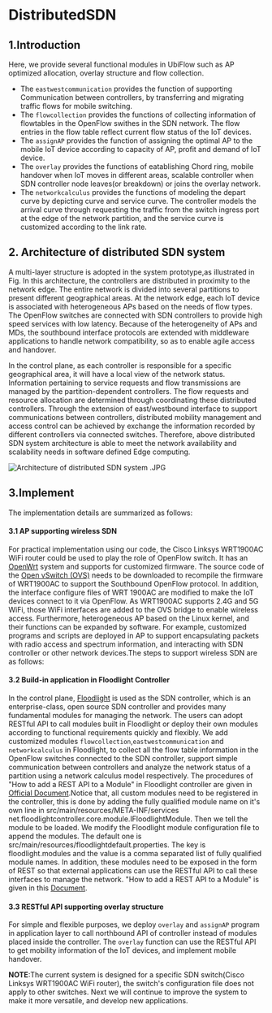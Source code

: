 # DistributedSDN

## 1.Introduction
Here, we provide several functional modules in UbiFlow such as AP optimized allocation, overlay structure and flow collection.

* The `eastwestcommunication` provides the function of supporting Communication between controllers, by transferring and migrating traffic flows for mobile switching.
* The `flowcollection` provides the functions of collecting information of flowtables in the OpenFlow swithes in the SDN network. The flow entries in the flow table reflect current flow status of the IoT devices.
* The `assignAP` provides the function of assigning the optimal AP to the mobile IoT device according to capacity of AP, profit and demand of IoT device.
* The `overlay` provides the functions of eatablishing Chord ring, mobile handover when IoT moves in different areas, scalable controller when SDN controller node leaves(or breakdown) or joins the overlay network.  
* The `networkcalculus` provides the functions of modeling the depart curve by depicting curve and service curve. The controller models the arrival curve through requesting the traffic from the switch ingress port at the edge of the network partition, and the service curve is customized according to the link rate. 

## 2. Architecture of distributed SDN system 
A multi-layer structure is adopted in the system prototype,as illustrated in Fig. In this architecture, the controllers are distributed in proximity to the network edge. The entire network is divided into several partitions to present different geographical areas. At the network edge, each IoT device is associated with heterogeneous APs based on the needs of flow types. The OpenFlow switches are connected with SDN controllers to provide high speed services with low latency. Because of the heterogeneity of APs and MDs, the southbound interface protocols are extended with middleware applications to handle network compatibility, so as to enable agile access and handover. 

In the control plane, as each controller is responsible for a specific geographical area, it will have a local view of the network status. Information pertaining to service requests and flow transmissions are managed by the partition-dependent controllers. The flow requests and resource allocation are determined through coordinating these distributed controllers. Through the extension of east/westbound interface to support communications between controllers, distributed mobility management and access control can be achieved by exchange the information recorded by different controllers via connected switches. Therefore, above distributed SDN system architecture is able to meet the network availability and scalability needs in software defined Edge computing.

![Architecture of distributed SDN system .JPG](https://upload-images.jianshu.io/upload_images/17928893-bc4dab313122b7f2.JPG?imageMogr2/auto-orient/strip%7CimageView2/2/w/500)

## 3.Implement
The implementation details are summarized as follows:

#### 3.1 AP supporting wireless SDN
For practical implementation using our code, the Cisco Linksys WRT1900AC WiFi router could be used to play the role of OpenFlow switch. It has an [OpenWrt](https://openwrt.org/docs/start) system and supports for customized firmware. The source code of the [Open vSwitch (OVS)](http://www.openvswitch.org/) needs to be downloaded to recompile the firmware of WRT1900AC to support the Southbound OpenFlow protocol. In addition, the interface configure files of WRT 1900AC are modified to make the IoT devices connect to it via OpenFlow. As WRT1900AC supports 2.4G and 5G WiFi, those WiFi interfaces are added to the OVS bridge to enable wireless access. Furthermore, heterogeneous AP based on the Linux kernel, and their functions can be expanded by software. For example, customized programs and scripts are deployed in AP to support encapsulating packets with radio access and spectrum information, and interacting with SDN controller or other network devices.The steps to support wireless SDN are as follows:

#### 3.2 Build-in application in Floodlight Controller 
In the control plane, [Floodlight](http://www.projectfloodlight.org/) is used as the SDN controller, which is an enterprise-class, open source SDN controller and provides many fundamental modules for managing the network. The users can adopt RESTful API to call modules built in Floodlight or deploy their own modules according to functional requirements quickly and flexibly. We add customized modules `flowcollection`,`eastwestcommunication` and `networkcalculus` in Floodlight, to collect all the flow table information in the OpenFlow switches connected to the SDN controller, support simple communication between controllers and analyze the network status of a partition using a network calculus model respectively. The procedures of "How to add a REST API to a Module" in Floodlight controller are given in [Official Document](https://floodlight.atlassian.net/wiki/spaces/floodlightcontroller/pages/15040589/How+to+add+a+REST+API+to+a+Module).Notice that, all custom modules need to be registered in the controller, this is done by adding the fully qualified module name on it's own line in src/main/resources/META-INF/services net.floodlightcontroller.core.module.IFloodlightModule. Then we tell the module to be loaded. We modify the Floodlight module configuration file to append the modules. The default one is src/main/resources/floodlightdefault.properties. The key is floodlight.modules and the value is a comma separated list of fully qualified module names. In addition, these modules need to be exposed in the form of REST so that external applications can use the RESTful API to call these interfaces to manage the network. "How to add a REST API to a Module" is given in this [Document](https://floodlight.atlassian.net/wiki/spaces/floodlightcontroller/pages/15040589/How+to+add+a+REST+API+to+a+Module).

#### 3.3 RESTful API supporting overlay structure
For simple and flexible purposes, we deploy `overlay` and `assignAP` program in application layer to call northbound API of controller instead of modules placed inside the controller. The `overlay` function can use the RESTful API to get mobility information of the IoT devices, and implement mobile handover. 

**NOTE**:The current system is designed for a specific SDN switch(Cisco Linksys WRT1900AC WiFi router), the switch's configuration file does not apply to other switches. Next we will continue to improve the system to make it more versatile, and develop new applications.
